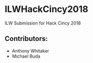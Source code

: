 # ILWHackCincy2018
ILW Submission for Hack Cincy 2018

## Contributors:
* Anthony Whitaker
* Michael Buda

